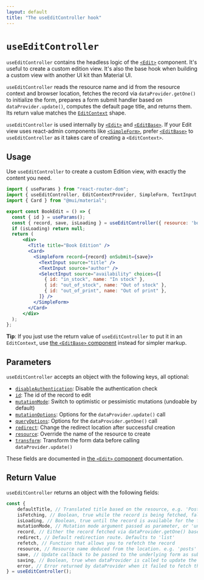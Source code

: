 ```yaml
---
layout: default
title: "The useEditController hook"
---
```


# `useEditController`

`useEditController` contains the headless logic of the [`<Edit>`](./Edit.md) component. It's useful to create a custom edition view. It's also the base hook when building a custom view with another UI kit than Material UI. 

`useEditController` reads the resource name and id from the resource context and browser location, fetches the record via `dataProvider.getOne()` to initialize the form, prepares a form submit handler based on `dataProvider.update()`, computes the default page title, and returns them. Its return value matches the [`EditContext`](./useEditContext.md) shape. 

`useEditController` is used internally by [`<Edit>`](./Edit.md) and [`<EditBase>`](./EditBase.md). If your Edit view uses react-admin components like [`<SimpleForm>`](./SimpleForm.md), prefer [`<EditBase>`](./EditBase.md) to `useEditController` as it takes care of creating a `<EditContext>`.

## Usage

Use `useEditController` to create a custom Edition view, with exactly the content you need. 

```jsx
import { useParams } from "react-router-dom";
import { useEditController, EditContextProvider, SimpleForm, TextInput, SelectInput } from "react-admin";
import { Card } from "@mui/material";

export const BookEdit = () => {
  const { id } = useParams();
  const { record, save, isLoading } = useEditController({ resource: 'books', id });
  if (isLoading) return null;
  return (
      <div>
        <Title title="Book Edition" />
        <Card>
          <SimpleForm record={record} onSubmit={save}>
            <TextInput source="title" />
            <TextInput source="author" />
            <SelectInput source="availability" choices={[
              { id: "in_stock", name: "In stock" },
              { id: "out_of_stock", name: "Out of stock" },
              { id: "out_of_print", name: "Out of print" },
            ]} />
          </SimpleForm>
        </Card>
      </div>
  );
};
```

**Tip**: If you just use the return value of `useEditController` to put it in an `EditContext`, use [the `<EditBase>` component](./EditBase.md) instead for simpler markup.


## Parameters

`useEditController` accepts an object with the following keys, all optional:

* [`disableAuthentication`](./Edit.md#disableauthentication): Disable the authentication check
* [`id`](./Edit.md#id): The id of the record to edit
* [`mutationMode`](./Edit.md#mutationmode): Switch to optimistic or pessimistic mutations (undoable by default)
* [`mutationOptions`](./Edit.md#mutationoptions): Options for the `dataProvider.update()` call
* [`queryOptions`](./Edit.md#queryoptions): Options for the `dataProvider.getOne()` call
* [`redirect`](./Edit.md#redirect): Change the redirect location after successful creation
* [`resource`](./Edit.md#resource): Override the name of the resource to create
* [`transform`](./Edit.md#transform): Transform the form data before calling `dataProvider.update()`

These fields are documented in [the `<Edit>` component](./Edit.md) documentation.

## Return Value

`useEditController` returns an object with the following fields:

```jsx
const {
    defaultTitle, // Translated title based on the resource, e.g. 'Post #123'
    isFetching, // Boolean, true while the record is being fetched, false once done fetching
    isLoading, // Boolean, true until the record is available for the first time
    mutationMode, // Mutation mode argument passed as parameter, or 'undoable' if not defined
    record, // Either the record fetched via dataProvider.getOne() based on the id from the location, a cached version of the record (see also the Caching documentation page) or undefined 
    redirect, // Default redirection route. Defaults to 'list'
    refetch, // Function that allows you to refetch the record 
    resource, // Resource name deduced from the location. e.g. 'posts'
    save, // Update callback to be passed to the underlying form as submit handler
    saving, // Boolean, true when dataProvider is called to update the record
    error, // Error returned by dataProvider when it failed to fetch the record. Useful if you want to adapt the view instead of just showing a notification using the onError side effect.
} = useEditController();
```


